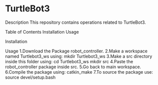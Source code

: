 # TurtleBot3
Description
This repository contains operations related to TurtleBot3.

Table of Contents
Installation 
Usage

Installation

Usage
1.Download the Package robot_controller.
2.Make a workspace named Turtlebot3_ws using:
mkdir Turtlebot3_ws
3.Make a src directory inside this folder using:
cd Turtlebot3_ws
mkdir src
4.Paste the robot_controller package inside src.
5.Go back to main workspace.
6.Compile the package using:
catkin_make
7.To source the package use:
source devel/setup.bash
